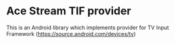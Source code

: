# Ace Stream TIF provider

This is an Android library which implements provider for TV Input Framework (https://source.android.com/devices/tv)